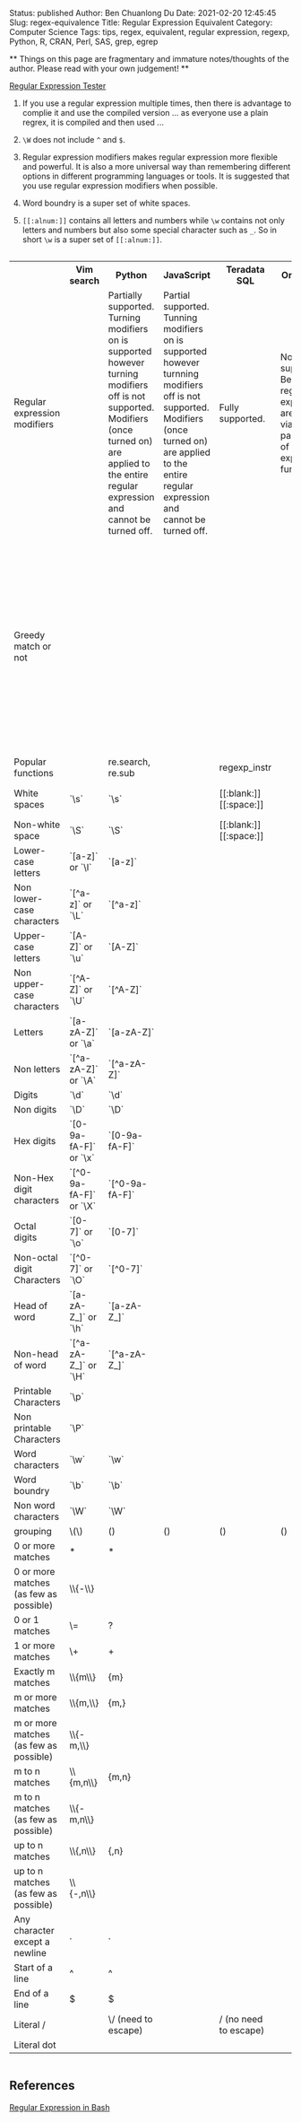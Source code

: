 Status: published
Author: Ben Chuanlong Du
Date: 2021-02-20 12:45:45
Slug: regex-equivalence
Title: Regular Expression Equivalent
Category: Computer Science
Tags: tips, regex, equivalent, regular expression, regexp, Python, R, CRAN, Perl, SAS, grep, egrep

**
Things on this page are fragmentary and immature notes/thoughts of the author. 
Please read with your own judgement!
**

[Regular Expression Tester](https://regex101.com/)


1. If you use a regular expression multiple times, 
    then there is advantage to complie it and use the compiled version ... 
    as everyone use a plain regrex, 
    it is compiled and then used ...

2. `\W` does not include `^` and `$`.

3. Regular expression modifiers makes regular expression more flexible and powerful. 
    It is also a more universal way 
    than remembering different options in different programming languages or tools. 
    It is suggested that you use regular expression modifiers when possible.

4. Word boundry is a super set of white spaces.

5. `[[:alnum:]]` contains all letters and numbers 
    while `\w` contains not only letters and numbers but also some special character such as `_`. 
    So in short `\w` is a super set of `[[:alnum:]]`.


<div style="overflow-x:auto;">
<table style="width:100%">
    <tr>
        <th> </th>
        <th> Vim search </th>
        <th> Python </th>
        <th> JavaScript </th>
        <th> Teradata SQL </th>
        <th> Oracle SQL </th>
        <th> grep </th>
        <th> sed </th>
    </tr>
    <tr>
        <td> Regular expression modifiers </td>
        <td> 
        </td>
        <td> 
            Partially supported. 
            Turning modifiers on is supported
            however turning modifiers off is not supported.
            Modifiers (once turned on) are applied to the entire regular expression
            and cannot be turned off.
        </td>
        <td> 
            Partial supported.
            Tunning modifiers on is supported
            however turnning modifiers off is not supported.
            Modifiers (once turned on) are applied to the entire regular expression
            and cannot be turned off.
        </td>
        <td> Fully supported. </td>
        <td> 
            Not supported. 
            Behavior of regular expressions are control via parameters of regular expression functions.
        </td>
        <td> Fully suppoted via Perl style regular (the `-P` option) expressions. </td>
        <td> </td>
    </tr>
    <tr>
        <td> Greedy match or not </td>
        <td> 
        </td>
        <td> 
        </td>
        <td> 
        </td>
        <td> 
        </td>
        <td> 
        </td>
        <td> 
            Greedy by default.
            However, 
            in the Perl style syntax you use the modifer `?` after the quantifier to perform a non-greedy match.
            For example, 
            instead of `.*` you can use `.*?` to do a non-greedy match.
        </td>
        <td> </td>
    </tr>
    <tr>
        <td> Popular functions </td>
        <td> 
        </td>
        <td> 
            re.search, re.sub
        </td>
        <td> 
        </td>
        <td> 
            regexp_instr
        </td>
        <td> 
        </td>
        <td> </td>
        <td> </td>
    </tr>
    <tr>
        <td> White spaces </td>
        <td> 
            `\s`
        </td>
        <td> 
            `\s`
        </td>
        <td> 
        </td>
        <td> 
            [[:blank:]]
            [[:space:]]
        </td>
        <td> 
        </td>
        <td> 
            `\s` or `[[:space:]]`
        </td>
        <td> 
            `[[:space:]]` (recommended) or `\s`
        </td>
    </tr>
    <tr>
        <td> Non-white space </td>
        <td> 
            `\S`
        </td>
        <td> 
            `\S`
        </td>
        <td> 
        </td>
        <td> 
            [[:blank:]]
            [[:space:]]
        </td>
        <td> 
        </td>
        <td> 
            `\S`
        </td>
        <td> 
            `[^[:space:]]` or `\S`
        </td>
    </tr>
    <tr>
        <td> 
            Lower-case letters
        </td>
        <td> 
            `[a-z]` or `\l`
        </td>
        <td> 
            `[a-z]`
        </td>
        <td> 
        </td>
        <td> 
        </td>
        <td> 
        </td>
        <td> 
            `[a-z]`
        </td>
        <td> 
            `[a-z]`
        </td>
    </tr>
    <tr>
        <td> 
            Non lower-case characters
        </td>
        <td> 
            `[^a-z]` or `\L`
        </td>
        <td> 
            `[^a-z]`
        </td>
        <td> 
        </td>
        <td> 
        </td>
        <td> 
        </td>
        <td> 
            `[^a-z]`
        </td>
        <td> 
            `[^a-z]`
        </td>
    </tr>
    <tr>
        <td> 
            Upper-case letters
        </td>
        <td> 
            `[A-Z]` or `\u`
        </td>
        <td> 
            `[A-Z]`
        </td>
        <td> 
        </td>
        <td> 
        </td>
        <td> 
        </td>
        <td> 
            `[A-Z]`
        </td>
        <td> 
            `[A-Z]`
        </td>
    </tr>
    <tr>
        <td> 
            Non upper-case characters
        </td>
        <td> 
            `[^A-Z]` or `\U`
        </td>
        <td> 
            `[^A-Z]`
        </td>
        <td> 
        </td>
        <td> 
        </td>
        <td> 
        </td>
        <td> 
            `[^A-Z]`
        </td>
        <td> 
            `[^A-Z]`
        </td>
    </tr>
    <tr>
        <td> 
            Letters
        </td>
        <td> 
            `[a-zA-Z]` or `\a`
        </td>
        <td> 
            `[a-zA-Z]`
        </td>
        <td> 
        </td>
        <td> 
        </td>
        <td> 
        </td>
        <td> 
            `[a-zA-Z]`
        </td>
        <td> 
            `[a-zA-Z]`
        </td>
    </tr>
    <tr>
        <td> 
            Non letters
        </td>
        <td> 
            `[^a-zA-Z]` or `\A`
        </td>
        <td> 
            `[^a-zA-Z]`
        </td>
        <td> 
        </td>
        <td> 
        </td>
        <td> 
        </td>
        <td> 
            `[^a-zA-Z]`
        </td>
        <td> 
            `[^a-zA-Z]`
        </td>
    </tr>
    <tr>
        <td> 
            Digits
        </td>
        <td> 
            `\d`
        </td>
        <td> 
            `\d`
        </td>
        <td> 
        </td>
        <td> 
        </td>
        <td> 
        </td>
        <td> 
            `[[:digit:]]`
        </td>
        <td> 
            `\d`
        </td>
    </tr>
    <tr>
        <td> 
            Non digits
        </td>
        <td> 
            `\D`
        </td>
        <td> 
            `\D`
        </td>
        <td> 
        </td>
        <td> 
        </td>
        <td> 
        </td>
        <td> 
            `[^[:digit:]]`
        </td>
        <td> 
            `\D`
        </td>
    </tr>
    <tr>
        <td> 
            Hex digits
        </td>
        <td> 
            `[0-9a-fA-F]` or `\x`
        </td>
        <td> 
            `[0-9a-fA-F]`
        </td>
        <td> 
        </td>
        <td> 
        </td>
        <td> 
        </td>
        <td> 
            `[0-9a-fA-F]`
        </td>
        <td> 
            `[0-9a-fA-F]`
        </td>
    </tr>
    <tr>
        <td> 
            Non-Hex digit characters
        </td>
        <td> 
            `[^0-9a-fA-F]` or `\X`
        </td>
        <td> 
            `[^0-9a-fA-F]`
        </td>
        <td> 
        </td>
        <td> 
        </td>
        <td> 
        </td>
        <td> 
            `[^0-9a-fA-F]`
        </td>
        <td> 
            `[^0-9a-fA-F]`
        </td>
    </tr>
    <tr>
        <td> 
            Octal digits
        </td>
        <td> 
            `[0-7]` or `\o`
        </td>
        <td> 
            `[0-7]`
        </td>
        <td> 
        </td>
        <td> 
        </td>
        <td> 
        </td>
        <td> 
            `[0-7]`
        </td>
        <td> 
            `[0-7]`
        </td>
    </tr>
    <tr>
        <td> 
            Non-octal digit Characters
        </td>
        <td> 
            `[^0-7]` or `\O`
        </td>
        <td> 
            `[^0-7]`
        </td>
        <td> 
        </td>
        <td> 
        </td>
        <td> 
        </td>
        <td> 
            `[^0-7]`
        </td>
        <td> 
            `[^0-7]`
        </td>
    </tr>
    <tr>
        <td> 
            Head of word
        </td>
        <td> 
            `[a-zA-Z_]` or `\h`
        </td>
        <td> 
            `[a-zA-Z_]`
        </td>
        <td> 
        </td>
        <td> 
        </td>
        <td> 
        </td>
        <td> 
            `[a-zA-Z_]`
        </td>
        <td> 
            `[a-zA-Z_]`
        </td>
    </tr>
    <tr>
        <td> 
            Non-head of word
        </td>
        <td> 
            `[^a-zA-Z_]` or `\H`
        </td>
        <td> 
            `[^a-zA-Z_]`
        </td>
        <td> 
        </td>
        <td> 
        </td>
        <td> 
        </td>
        <td> 
            `[^a-zA-Z_]`
        </td>
        <td> 
            `[^a-zA-Z_]`
        </td>
    </tr>
    <tr>
        <td> 
            Printable Characters
        </td>
        <td> 
            `\p`
        </td>
        <td> 
        </td>
        <td> 
        </td>
        <td> 
        </td>
        <td> 
        </td>
        <td> 
        </td>
        <td> 
        </td>
    </tr>
    <tr>
        <td> 
            Non printable Characters
        </td>
        <td> 
            `\P`
        </td>
        <td> 
        </td>
        <td> 
        </td>
        <td> 
        </td>
        <td> 
        </td>
        <td> 
        </td>
        <td> 
        </td>
    </tr>
    <tr>
        <td> 
            Word characters
        </td>
        <td> 
            `\w`
        </td>
        <td> 
            `\w`
        </td>
        <td> 
        </td>
        <td> 
        </td>
        <td> 
        </td>
        <td> 
            `\w`
        </td>
        <td> 
            `\w`
        </td>
    </tr>
    <tr>
        <td> 
            Word boundry
        </td>
        <td> 
            `\b`
        </td>
        <td> 
            `\b`
        </td>
        <td> 
        </td>
        <td> 
        </td>
        <td> 
        </td>
        <td> 
            `\b`
        </td>
        <td> 
            `\b`
        </td>
    </tr>
    <tr>
        <td> 
            Non word characters
        </td>
        <td> 
            `\W`
        </td>
        <td> 
            `\W`
        </td>
        <td> 
        </td>
        <td> 
        </td>
        <td> 
        </td>
        <td> 
            `\W`
        </td>
        <td> 
            `\W`
        </td>
    </tr>
    <tr>
        <td> 
            grouping
        </td>
        <td> 
            \(\)
        </td>
        <td> 
            ()
        </td>
        <td> 
            ()
        </td>
        <td> 
            ()
        </td>
        <td> 
            ()
        </td>
        <td> 
            \(\)
        </td>
        <td> 
            ()
        </td>
    </tr>
    <tr>
        <td> 
            0 or more matches
        </td>
        <td> 
            *
        </td>
        <td> 
            *
        </td>
        <td> 
        </td>
        <td> 
        </td>
        <td> 
        </td>
        <td> 
            *
        </td>
        <td> 
            *
        </td>
    </tr>
    <tr>
        <td> 
            0 or more matches (as few as possible)
        </td>
        <td> 
            \\{-\\}
        </td>
        <td> 
        </td>
        <td> 
        </td>
        <td> 
        </td>
        <td> 
        </td>
        <td> 
        </td>
        <td> 
        </td>
    </tr>
    <tr>
        <td> 
            0 or 1 matches
        </td>
        <td> 
            \=
        </td>
        <td> 
            ?
        </td>
        <td> 
        </td>
        <td> 
        </td>
        <td> 
        </td>
        <td> 
            ?
        </td>
        <td> 
            ?
        </td>
    </tr>
    <tr>
        <td> 
            1 or more matches
        </td> 
        <td> 
            \+
        </td>
        <td> 
            +
        </td>
        <td> </td>
        <td> </td>
        <td> </td>
        <td> 
            +
        </td>
        <td> 
            +
        </td>
    </tr>
    <tr>
        <td> 
            Exactly m matches
        </td>
        <td> 
            \\{m\\}
        </td>
        <td> 
            {m}
        </td>
        <td> 
        </td>
        <td> 
        </td>
        <td> 
        </td>
        <td> 
            {m}
        </td>
        <td> 
            {m}
        </td>
    </tr>
    <tr>
        <td> 
            m or more matches
        </td>
        <td> 
            \\{m,\\}
        </td>
        <td> 
            {m,}
        </td>
        <td> 
        </td>
        <td> 
        </td>
        <td> 
        </td>
        <td> 
            {m,}
        </td>
        <td> 
            {m,}
        </td>
    </tr>
    <tr>
        <td> 
            m or more matches (as few as possible)
        </td>
        <td> 
            \\{-m,\\}
        </td>
        <td> 
        </td>
        <td> 
        </td>
        <td> 
        </td>
        <td> 
        </td>
        <td> 
        </td>
        <td> 
        </td>
    </tr>
    <tr>
        <td> 
            m to n matches
        </td>
        <td> 
            \\{m,n\\}
        </td>
        <td> 
            {m,n}
        </td>
        <td> </td>
        <td> </td>
        <td> </td>
        <td> 
            {m,n}
        </td>
        <td> 
            {m,n}
        </td>
    </tr>
    <tr>
        <td> 
            m to n matches (as few as possible)
        </td>
        <td> 
            \\{-m,n\\}
        </td> 
        <td> </td> 
        <td> </td> 
        <td> </td> 
        <td> </td> 
        <td> </td> 
        <td> </td>
    </tr>
    <tr>
        <td> 
            up to n matches
        </td>
        <td> 
            \\{,n\\}
        </td>
        <td> 
            {,n}
        </td>
        <td> </td>
        <td> </td>
        <td> </td>
        <td> 
            {,n}
        </td>
        <td> 
            {,n}
        </td>
    </tr>
    <tr>
        <td> 
            up to n matches (as few as possible)
        </td>
        <td> 
            \\{-,n\\}
        </td>
        <td> </td>
        <td> </td>
        <td> </td>
        <td> </td>
        <td> </td>
        <td> </td>
    </tr>
    <tr>
        <td> 
            Any character except a newline
        </td>
        <td> 
            .
        </td>
        <td> 
            .
        </td>
        <td> 
        </td>
        <td> 
        </td>
        <td> 
        </td>
        <td> 
            .
        </td>
        <td> 
            .
        </td>
    </tr>
    <tr>
        <td> 
            Start of a line
        </td>
        <td> 
            ^
        </td>
        <td> 
            ^
        </td>
        <td> 
        </td>
        <td> 
        </td>
        <td> 
        </td>
        <td> 
            ^
        </td>
        <td> 
            ^
        </td>
    </tr>
    <tr>
        <td> 
            End of a line
        </td>
        <td> 
            $
        </td>
        <td> 
            $
        </td>
        <td> 
        </td>
        <td> 
        </td>
        <td> 
        </td>
        <td> 
            $
        </td>
        <td> 
            $
        </td>
    </tr>
    <tr>
        <td> 
            Literal /
        </td>
        <td> 
        </td>
        <td> 
            \/ (need to escape)
        </td> 
        <td> 
        </td>
        <td> 
            / (no need to escape)
        </td>
        <td> 
        </td>
        <td> 
        </td>
    </tr>
    <tr>
        <td> 
            Literal dot
        </td>
        <td> </td>
        <td> </td>
        <td> </td>
        <td> </td>
        <td> </td>
        <td> </td>
        <td> 
            \\.
        </td>
    </tr>
</table>
</div>


## References

[Regular Expression in Bash](http://www.legendu.net/misc/blog/regular-expression-in-bash/)
